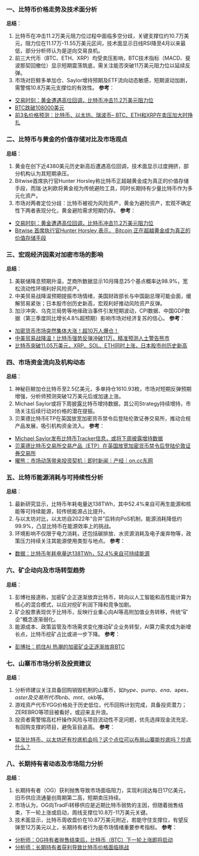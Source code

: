### 一、比特币价格走势及技术面分析
**总结**：
1. 比特币在冲击11.2万美元阻力位过程中面临多空分歧，关键支撑位约10.7万美元，阻力位在11.17万-11.55万美元区间，技术面显示日线RSI降至4月以来最低，部分分析师认为是逆向交易良机。
2. 前三大代币（BTC、ETH、XRP）均受卖压影响，BTC技术指标（MACD、斐波那契回撤位）显示短期震荡筑底，需关注能否突破11万美元阻力位以延续反弹。
3. 市场对巨鲸多单加仓、Saylor增持预期及ETF流向动态敏感，短期波动加剧，需警惕10.8万美元支撑位的有效性。
**参考**：
- [交易时刻：黄金遭遇高位回调，比特币冲击11.2万美元阻力位](https://wap.eastmoney.com/a/202510203538117069.html)
- [BTC跌破108000美元](https://www.mitrade.com/cn/insights/news/live-news/article-3-1205280-20251020)
- [前3名价格预测：比特币、以太坊、瑞波币– BTC、ETH和XRP在卖压加大时挣扎](https://www.mitrade.com/cn/insights/news/live-news/article-3-1205641-20251020)


### 二、比特币与黄金的价值存储对比及市场观点
**总结**：
1. 黄金在创下近4380美元历史新高后遭遇高位回调，技术面显示过度拥挤，部分机构认为其短期承压。
2. Bitwise首席执行官Hunter Horsley称比特币正超越黄金成为真正的价值存储手段，而瑞·达利欧将黄金视为传统避险工具，同时长期持有少量比特币作为多元化资产。
3. 市场对两者定位分歧：比特币被视为风险资产，黄金为避险资产，宏观不确定性下两者表现分化，黄金避险需求短期仍存。
**参考**：
- [交易时刻：黄金遭遇高位回调，比特币冲击11.2万美元阻力位](https://wap.eastmoney.com/a/202510203538117069.html)
- [Bitwise 首席执行官Hunter Horsley 表示， Bitcoin 正在超越黄金成为真正的价值存储手段](https://www.cryptopolitan.com/zh-cn/bitwise-ceo-says-bitcoin-is-outpacing-gold/)


### 三、宏观经济因素对加密市场的影响
**总结**：
1. 美联储降息预期升温，芝商所数据显示10月降息25个基点概率达98.9%，宽松流动性环境利好风险资产。
2. 中美贸易战降温预期提振市场情绪，美国财政部长与中国副总理可能会面，缓解贸易紧张；日本股市创历史新高，宏观利好推动风险资产反弹。
3. 加沙冲突、乌克兰局势等地缘政治事件引发短期波动，CPI数据、中国GDP数据（第三季度同比增长4.8%超预期）影响市场对经济复苏的信心。
**参考**：
- [加密货币市场突然集体大涨！超10万人爆仓！](https://wap.eastmoney.com/a/202510203538117069.html)
- [中美贸易战降温！比特币强势反弹冲破11万，精准预测人士警告熊市](https://www.mitrade.com/cn/insights/crypto-analysis/btc/fx168-BTCUSD-202510201354)
- [比特币突破11.05万美元，XRP、SOL、ETH同时上涨，日本股市创历史新高](https://www.coindesk.com/zh/markets/2025/10/20/bitcoin-retakes-usd110k-xrp-sol-eth-rally-as-japanese-shares-hit-record-high)


### 四、市场资金流向及机构动态
**总结**：
1. 神秘巨鲸加仓比特币至2.5亿美元，多单持仓1610.93枚，市场对短期反弹预期增强，分析师预测突破12万美元后或加速上涨。
2. Michael Saylor或将下周披露比特币增持数据，其公司Strategy持续增持，市场关注后续行动对价格的潜在提振。
3. 贝莱德比特币ETP在英国放宽加密货币禁令后登陆伦敦证券交易所，推动合规产品发展，吸引机构资金流入。
**参考**：
- [Michael Saylor发布比特币Tracker信息，或将下周披露增持数据](https://www.odaily.news/zh-CN/newsflash/453042)
- [贝莱德比特币交易所交易产品（ETP）在英国放宽加密货币禁令后登陆伦敦证券交易所](https://www.coindesk.com/zh/markets/2025/10/20/blackrock-uk-bitcoin-etp-starts-trading-in-london-after-fca-eases-crypto-ban)
- [曜熊：市场动荡带来投资契机｜即时新闻｜产经｜on.cc东网](https://hk.on.cc/hk/bkn/cnt/finance/20251019/mobile/bkn-20251019130008581-1019_00842_001_cn.html)


### 五、比特币能源消耗与可持续性分析
**总结**：
1. 最新研究显示，比特币年耗电量达138TWh，其中52.4%来自可再生能源和核能等可持续能源，较传统能源占比提升。
2. 与以太坊对比，以太坊自2022年“合并”后转向PoS机制，能源消耗降低约99.9%，凸显比特币在能源效率上的挑战。
3. 环境影响不仅限于电力消耗，还包括碳排放、水资源消耗及电子废弃物等，政策压力持续关注其能源使用类型与地点。
**参考**：
- [数据：比特币年耗电量达138TWh，52.4%来自可持续能源](https://m.techflowpost.com/newsletter/detail_102406.html)


### 六、矿企动向及市场转型趋势
**总结**：
1. 彭博社报道称，加密矿企正逐渐放弃比特币，转向以人工智能和高性能计算为核心的混合模式，以应对挖矿利润下降和竞争加剧。
2. 矿企股票表现优于比特币，反映行业重心向AI等高附加值业务转移，传统“矿企”概念逐渐弱化。
3. 能源成本、政策监管及市场需求变化推动矿企业务转型，AI算力需求成为新增长点，比特币挖矿占比或进一步下降。
**参考**：
- [彭博社：抓住AI 热潮的加密矿企正逐渐放弃BTC](https://finance.sina.com.cn/blockchain/roll/2025-10-20/doc-infupefp3024169.shtml)


### 七、山寨币市场分析及投资建议
**总结**：
1. 分析师建议关注具备回购销毁机制的山寨币，如$hype、$pump、$ena、$apex、$aster及交易所代币$bnb、$mnt、$okb等。
2. 游戏资产代币YGG价格处于历史低位，代币回购计划完成，具备投资潜力；ZEREBRO等项目被看好，或迎来主升浪。
3. 投资者需警惕高杠杆操作风险与项目流动性不足问题，优先选择现金流充足、有回购支撑的项目，避免盲目追高。
**参考**：
- [猛涨比特币、以太坊还有抄底机会吗？这个点位可以布局山寨能抄底吗？抄底什么？](https://news.futunn.com/post/63497801/surging-bitcoin-and-ethereum-is-there-still-an-opportunity-to)


### 八、长期持有者动态及市场阻力分析
**总结**：
1. 长期持有者（OG）获利抛售导致市场面临阻力，实现利润达每日17亿美元，旧币供应流通量创周期第二高，短期卖压持续。
2. 市场认为，OG向TradFi转移供应是近期比特币弱势的主因，但随着抛售结束，下一轮上涨或启动，周线支撑位10.8万-11万美元关键。
3. 技术面显示，比特币周收盘价在10.87万美元附近，若能守住支撑位，有望反弹至12万美元以上，长期持有者行为是市场情绪重要参考指标。
**参考**：
- [分析师：OG持有者抛售结束后，比特币（BTC）下一轮上涨即将启动](https://cn.cointelegraph.com/news/bitcoin-ogs-selling-tradfi-remains-resistance-analyst)
- [分析师：长期持有者获利导致比特币价格面临挑战](https://www.binance.com/cn/square/post/31257100110906)